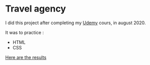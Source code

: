 # Travel agency
 
I did this project after completing my [Udemy](https://www.udemy.com/) cours, in august 2020.
 
   It was to practice :
   
   - HTML
   - CSS
 
   [Here are the results](https://zena-alsibaai.github.io/Travel-agency/)
 

 
